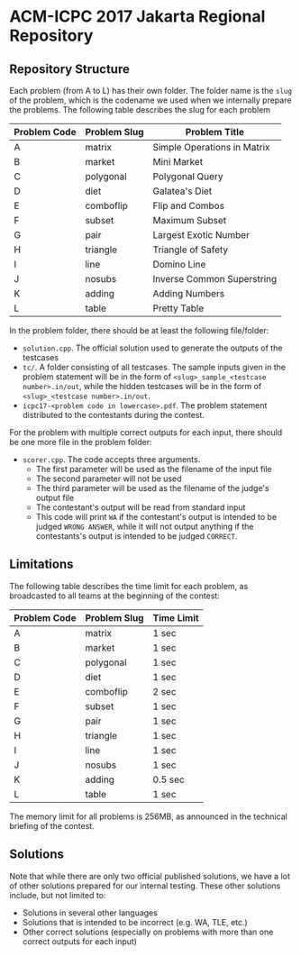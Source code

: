 # ACM-ICPC 2017 Jakarta Regional Repository

## Repository Structure

Each problem (from A to L) has their own folder. The folder name is the `slug` of the problem, which is the codename we used when we internally prepare the problems. The following table describes the slug for each problem

| Problem Code | Problem Slug | Problem Title               |
| ------------ | ------------ | --------------------------- |
| A            | matrix       | Simple Operations in Matrix |
| B            | market       | Mini Market                 |
| C            | polygonal    | Polygonal Query             |
| D            | diet         | Galatea's Diet              |
| E            | comboflip    | Flip and Combos             |
| F            | subset       | Maximum Subset              |
| G            | pair         | Largest Exotic Number       |
| H            | triangle     | Triangle of Safety          |
| I            | line         | Domino Line                 |
| J            | nosubs       | Inverse Common Superstring  |
| K            | adding       | Adding Numbers              |
| L            | table        | Pretty Table                |

In the problem folder, there should be at least the following file/folder:

- `solution.cpp`. The official solution used to generate the outputs of the testcases
- `tc/`. A folder consisting of all testcases. The sample inputs given in the problem statement will be in the form of `<slug>_sample_<testcase number>.in/out`, while the hidden testcases will be in the form of `<slug>_<testcase number>.in/out`.
- `icpc17-<problem code in lowercase>.pdf`. The problem statement distributed to the contestants during the contest.

For the problem with multiple correct outputs for each input, there should be one more file in the problem folder:

- `scorer.cpp`. The code accepts three arguments.
  - The first parameter will be used as the filename of the input file
  - The second parameter will not be used
  - The third parameter will be used as the filename of the judge's output file
  - The contestant's output will be read from standard input
  - This code will print `WA` if the contestant's output is intended to be judged `WRONG ANSWER`, while it will not output anything if the contestants's output is intended to be judged `CORRECT`.

## Limitations

The following table describes the time limit for each problem, as broadcasted to all teams at the beginning of the contest:

| Problem Code | Problem Slug | Time Limit |
| ------------ | ------------ | ---------- |
| A            | matrix       | 1 sec      |
| B            | market       | 1 sec      |
| C            | polygonal    | 1 sec      |
| D            | diet         | 1 sec      |
| E            | comboflip    | 2 sec      |
| F            | subset       | 1 sec      |
| G            | pair         | 1 sec      |
| H            | triangle     | 1 sec      |
| I            | line         | 1 sec      |
| J            | nosubs       | 1 sec      |
| K            | adding       | 0.5 sec    |
| L            | table        | 1 sec      |

The memory limit for all problems is 256MB, as announced in the technical briefing of the contest.

## Solutions

Note that while there are only two official published solutions, we have a lot of other solutions prepared for our internal testing. These other solutions include, but not limited to:

- Solutions in several other languages
- Solutions that is intended to be incorrect (e.g. WA, TLE, etc.)
- Other correct solutions (especially on problems with more than one correct outputs for each input)
